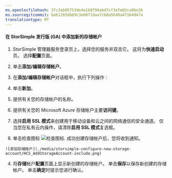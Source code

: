 ```yaml
---
ms.openlocfilehash: 3fc3ab05753de4a1b8794abd7cf3efe02ca8be26
ms.sourcegitcommit: bab1265d669c3e6871daa7cb8a5640a47104947a
translationtype: MT
---
```

<properties 
   pageTitle="可选︰ 配置新的存储帐户为服务"
   description="解释如何配置 StorSimple 服务的存储帐户。"
   services="storsimple"
   documentationCenter="NA"
   authors="SharS"
   manager="carolz"
   editor="" />
<tags 
   ms.service="storsimple"
   ms.devlang="NA"
   ms.topic="article"
   ms.tgt_pltfrm="NA"
   ms.workload="TBD"
   ms.date="08/14/2015"
   ms.author="v-sharos" />

#### 在 StorSimple 发行版 (GA) 中添加新的存储帐户

1. StorSimple 管理器服务登录页上，选择您的服务并双击它。 这将为**快速启动**页。 选择**配置**页面。

2. 单击**添加/编辑存储帐户**。

3. 在**添加/编辑存储帐户**对话框中，执行下列操作︰

  1. 单击**新加**。
  2. 提供有关您的存储帐户的名称。
  3. 提供有关您的 Microsoft Azure 存储帐户主要**访问键**。
  4. 选择**启用 SSL 模式**来创建用于移动设备和云之间的网络通信的安全通道。 仅当您在私有云内操作，请清除**启用 SSL 模式**复选框。
  5. 单击检查图标 ![检查图标](./media/storsimple-configure-new-storage-account/HCS_CheckIcon-include.png). 成功创建存储帐户后，您将收到通知。

    ![添加存储帐户](./media/storsimple-configure-new-storage-account/HCS_AddStorageAccount-include.png)

4. 将**存储**帐户**配置**页面上显示新创建的存储帐户。 单击**保存**以保存新创建的存储帐户。 单击**确定**时提示您进行确认。
